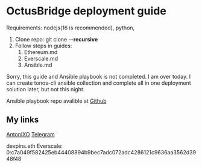# OctusBridge deployment guide

Requirements: nodejs(16 is recommended), python, 


1. Clone repo: git clone **--recursive**
2. Follow steps in guides:
	1. Ethereum.md
	2. Everscale.md
	3. Ansible.md

Sorry, this guide and Ansible playbook is not completed. I am over today.
I can create tonos-cli ansible collection and complete all in one deployment solution later, but not this night.

Ansible playbook repo avalible at [Github](https://github.com/AntonIXO/octusbridge-ansible)

My links
------------------

[AntonIXO](https://github.com/AntonIXO)
[Telegram](https://t.me/antonlx)

devpins.eth
Everscale: 0:c7a049f582425eb44408894b9bec7adc072adc4286121c9636aa3562d3948f48

